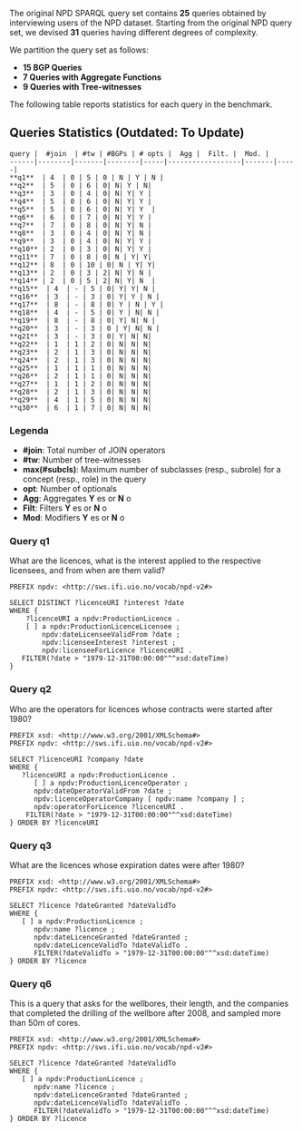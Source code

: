 The original NPD SPARQL query set contains __25__ queries obtained by interviewing users of the NPD dataset. Starting from the original NPD query set, we devised __31__
queries having different degrees of complexity. 

We partition the query set as follows:

* **15 BGP Queries**
* **7 Queries with Aggregate Functions**
* **9 Queries with Tree-witnesses**

The following table reports statistics for each query in the benchmark.

## Queries Statistics (Outdated: To Update)

    query |  #join  | #tw | #BGPs | # opts |  Agg |  Filt. |  Mod. |  
    ------|--------|-------|--------|-----|------------------|-------|-----|
    **q1**  | 4  | 0 | 5 | 0 | N | Y | N | 
    **q2**  | 5  | 0 | 6 | 0| N| Y | N| 
    **q3**  | 3  | 0 | 4 | 0| N| Y| Y |
    **q4**  | 5  | 0 | 6 | 0| N| Y| Y |
    **q5**  | 5  | 0 | 6 | 0| N| Y| Y  |  
    **q6**  | 6  | 0 | 7 | 0| N| Y| Y |
    **q7**  | 7  | 0 | 8 | 0| N| Y| N |
    **q8**  | 3  | 0 | 4 | 0| N| Y| N |
    **q9**  | 3  | 0 | 4 | 0| N| Y| Y |
    **q10** | 2  | 0 | 3 | 0| N| Y| Y |
    **q11** | 7  | 0 | 8 | 0| N | Y| Y|
    **q12** | 8  | 0 | 10 | 0| N | Y| Y|
    **q13** | 2  | 0 | 3 | 2| N| Y| N |
    **q14** | 2  | 0 | 5 | 2| N| Y| N  |
    **q15**  | 4  | - | 5 | 0| Y| Y| N |
    **q16**  | 3  | - | 3 | 0| Y| Y | N |
    **q17**  | 8  | - | 8 | 0| Y | N | Y |
    **q18**  | 4  | - | 5 | 0| Y | N| N |
    **q19**  | 8  | - | 8 | 0| Y| N| N |
    **q20**  | 3  | - | 3 | 0 | Y| N| N |
    **q21**  | 3  | - | 3 | 0| Y| N| N|
    **q22**  | 1  | 1 | 2 | 0| N| N| N|
    **q23**  | 2  | 1 | 3 | 0| N| N| N|
    **q24**  | 2  | 1 | 3 | 0| N| N| N|
    **q25**  | 1  | 1 | 1 | 0| N| N| N|
    **q26**  | 2  | 1 | 1 | 0| N| N| N|
    **q27**  | 1  | 1 | 2 | 0| N| N| N|
    **q28**  | 2  | 1 | 3 | 0| N| N| N|
    **q29**  | 4  | 1 | 5 | 0| N| N| N|
    **q30**  | 6  | 1 | 7 | 0| N| N| N|

### Legenda
* **#join**: Total number of JOIN operators
* **#tw**: Number of tree-witnesses
* **max(#subcls)**: Maximum number of subclasses (resp., subrole) for a concept (resp., role) in the query
* **opt**: Number of optionals
* **Agg**: Aggregates **Y** es or **N** o
* **Filt**: Filters **Y** es or **N** o
* **Mod**: Modifiers **Y** es or **N** o

### Query q1

What are the licences, what is the interest applied to the respective licensees, and from when are them valid?

```
PREFIX npdv: <http://sws.ifi.uio.no/vocab/npd-v2#>

SELECT DISTINCT ?licenceURI ?interest ?date
WHERE {
    ?licenceURI a npdv:ProductionLicence .   		
    [ ] a npdv:ProductionLicenceLicensee ;
      	npdv:dateLicenseeValidFrom ?date ;
      	npdv:licenseeInterest ?interest ;
      	npdv:licenseeForLicence ?licenceURI .   
   FILTER(?date > "1979-12-31T00:00:00"^^xsd:dateTime)	
}
```

### Query q2

Who are the operators for licences whose contracts were started after 1980?

```
PREFIX xsd: <http://www.w3.org/2001/XMLSchema#>
PREFIX npdv: <http://sws.ifi.uio.no/vocab/npd-v2#>

SELECT ?licenceURI ?company ?date
WHERE {
   ?licenceURI a npdv:ProductionLicence .
      [ ] a npdv:ProductionLicenceOperator ;
      npdv:dateOperatorValidFrom ?date ;
      npdv:licenceOperatorCompany [ npdv:name ?company ] ; 
      npdv:operatorForLicence ?licenceURI .
    FILTER(?date > "1979-12-31T00:00:00"^^xsd:dateTime)
} ORDER BY ?licenceURI
```

### Query q3

What are the licences whose expiration dates were after 1980? 

```
PREFIX xsd: <http://www.w3.org/2001/XMLSchema#>
PREFIX npdv: <http://sws.ifi.uio.no/vocab/npd-v2#>

SELECT ?licence ?dateGranted ?dateValidTo
WHERE {
   [ ] a npdv:ProductionLicence ;
      npdv:name ?licence ;
      npdv:dateLicenceGranted ?dateGranted ;
      npdv:dateLicenceValidTo ?dateValidTo .
      FILTER(?dateValidTo > "1979-12-31T00:00:00"^^xsd:dateTime)
} ORDER BY ?licence
```

### Query q6

This is a query that asks for the wellbores, their length, and the companies that completed the drilling of the wellbore after 2008, and sampled more than 50m of cores. 

```
PREFIX xsd: <http://www.w3.org/2001/XMLSchema#>
PREFIX npdv: <http://sws.ifi.uio.no/vocab/npd-v2#>

SELECT ?licence ?dateGranted ?dateValidTo
WHERE {
   [ ] a npdv:ProductionLicence ;
      npdv:name ?licence ;
      npdv:dateLicenceGranted ?dateGranted ;
      npdv:dateLicenceValidTo ?dateValidTo .
      FILTER(?dateValidTo > "1979-12-31T00:00:00"^^xsd:dateTime)
} ORDER BY ?licence
```
